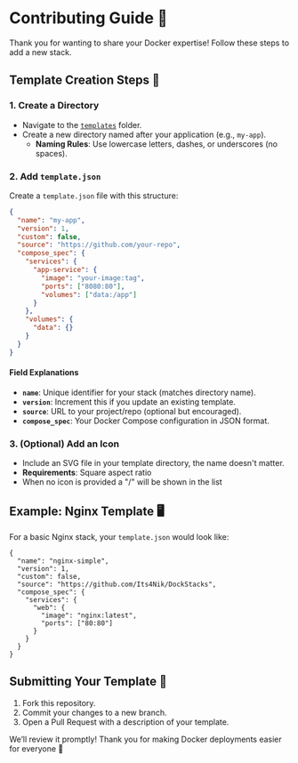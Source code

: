 # Contributing Guide 🤝

Thank you for wanting to share your Docker expertise! Follow these steps to add a new stack.

## Template Creation Steps 📝

### 1. Create a Directory
- Navigate to the [`templates`](./templates) folder.
- Create a new directory named after your application (e.g., `my-app`).
  - **Naming Rules**: Use lowercase letters, dashes, or underscores (no spaces).

### 2. Add `template.json`
Create a `template.json` file with this structure:

```json
{
  "name": "my-app",
  "version": 1,
  "custom": false,
  "source": "https://github.com/your-repo",
  "compose_spec": {
    "services": {
      "app-service": {
        "image": "your-image:tag",
        "ports": ["8080:80"],
        "volumes": ["data:/app"]
      }
    },
    "volumes": {
      "data": {}
    }
  }
}
```

#### Field Explanations
- **`name`**: Unique identifier for your stack (matches directory name).
- **`version`**: Increment this if you update an existing template.
- **`source`**: URL to your project/repo (optional but encouraged).
- **`compose_spec`**: Your Docker Compose configuration in JSON format.

### 3. (Optional) Add an Icon
- Include an SVG file in your template directory, the name doesn't matter.
- **Requirements**: Square aspect ratio
- When no icon is provided a "/" will be shown in the list

## Example: Nginx Template 🖥️

For a basic Nginx stack, your `template.json` would look like:

```jsonc
{
  "name": "nginx-simple",
  "version": 1,
  "custom": false,
  "source": "https://github.com/Its4Nik/DockStacks",
  "compose_spec": {
    "services": {
      "web": {
        "image": "nginx:latest",
        "ports": ["80:80"]
      }
    }
  }
}
```

## Submitting Your Template 🎯

1. Fork this repository.
2. Commit your changes to a new branch.
3. Open a Pull Request with a description of your template.

We’ll review it promptly! Thank you for making Docker deployments easier for everyone 💙
